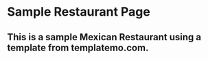 # Sample Restaurant Page
## This is a sample Mexican Restaurant using a template from templatemo.com.
